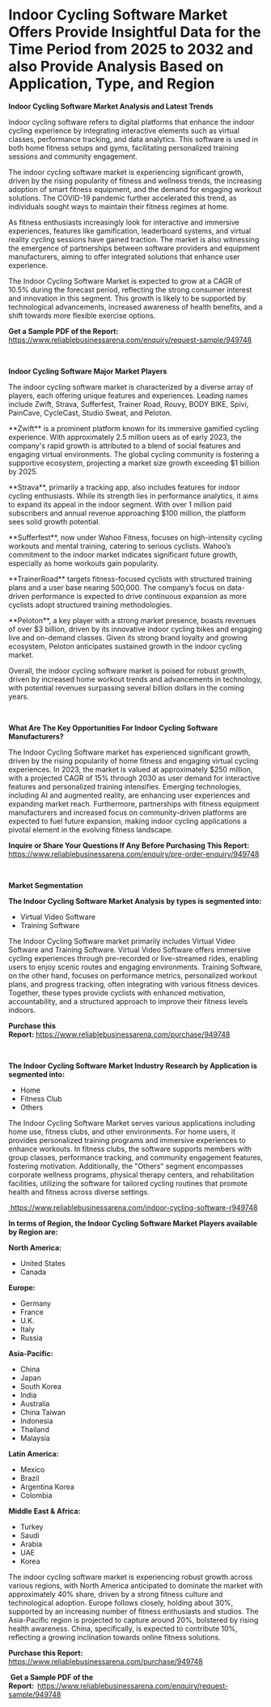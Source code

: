 <p><h1>Indoor Cycling Software Market Offers Provide Insightful Data for the Time Period from 2025 to 2032 and also Provide Analysis Based on Application, Type, and Region</h1></p><p><strong>Indoor Cycling Software Market Analysis and Latest Trends</strong></p>
<p><p>Indoor cycling software refers to digital platforms that enhance the indoor cycling experience by integrating interactive elements such as virtual classes, performance tracking, and data analytics. This software is used in both home fitness setups and gyms, facilitating personalized training sessions and community engagement. </p><p>The indoor cycling software market is experiencing significant growth, driven by the rising popularity of fitness and wellness trends, the increasing adoption of smart fitness equipment, and the demand for engaging workout solutions. The COVID-19 pandemic further accelerated this trend, as individuals sought ways to maintain their fitness regimes at home. </p><p>As fitness enthusiasts increasingly look for interactive and immersive experiences, features like gamification, leaderboard systems, and virtual reality cycling sessions have gained traction. The market is also witnessing the emergence of partnerships between software providers and equipment manufacturers, aiming to offer integrated solutions that enhance user experience. </p><p>The Indoor Cycling Software Market is expected to grow at a CAGR of 10.5% during the forecast period, reflecting the strong consumer interest and innovation in this segment. This growth is likely to be supported by technological advancements, increased awareness of health benefits, and a shift towards more flexible exercise options.</p></p>
<p><strong>Get a Sample PDF of the Report:&nbsp;</strong> <a href="https://www.reliablebusinessarena.com/enquiry/request-sample/949748?utm_campaign=2188&utm_medium=2&utm_source=Github&utm_content=ia&utm_term=17042025&utm_id=indoor-cycling-software">https://www.reliablebusinessarena.com/enquiry/request-sample/949748</a></p>
<p>&nbsp;</p>
<p><strong>Indoor Cycling Software Major Market Players</strong></p>
<p><p>The indoor cycling software market is characterized by a diverse array of players, each offering unique features and experiences. Leading names include Zwift, Strava, Sufferfest, Trainer Road, Rouvy, BODY BIKE, Spivi, PainCave, CycleCast, Studio Sweat, and Peloton.</p><p>**Zwift** is a prominent platform known for its immersive gamified cycling experience. With approximately 2.5 million users as of early 2023, the company's rapid growth is attributed to a blend of social features and engaging virtual environments. The global cycling community is fostering a supportive ecosystem, projecting a market size growth exceeding $1 billion by 2025.</p><p>**Strava**, primarily a tracking app, also includes features for indoor cycling enthusiasts. While its strength lies in performance analytics, it aims to expand its appeal in the indoor segment. With over 1 million paid subscribers and annual revenue approaching $100 million, the platform sees solid growth potential.</p><p>**Sufferfest**, now under Wahoo Fitness, focuses on high-intensity cycling workouts and mental training, catering to serious cyclists. Wahoo’s commitment to the indoor market indicates significant future growth, especially as home workouts gain popularity.</p><p>**TrainerRoad** targets fitness-focused cyclists with structured training plans and a user base nearing 500,000. The company’s focus on data-driven performance is expected to drive continuous expansion as more cyclists adopt structured training methodologies.</p><p>**Peloton**, a key player with a strong market presence, boasts revenues of over $3 billion, driven by its innovative indoor cycling bikes and engaging live and on-demand classes. Given its strong brand loyalty and growing ecosystem, Peloton anticipates sustained growth in the indoor cycling market.</p><p>Overall, the indoor cycling software market is poised for robust growth, driven by increased home workout trends and advancements in technology, with potential revenues surpassing several billion dollars in the coming years.</p></p>
<p>&nbsp;</p>
<p><strong>What Are The Key Opportunities For Indoor Cycling Software Manufacturers?</strong></p>
<p><p>The Indoor Cycling Software market has experienced significant growth, driven by the rising popularity of home fitness and engaging virtual cycling experiences. In 2023, the market is valued at approximately $250 million, with a projected CAGR of 15% through 2030 as user demand for interactive features and personalized training intensifies. Emerging technologies, including AI and augmented reality, are enhancing user experiences and expanding market reach. Furthermore, partnerships with fitness equipment manufacturers and increased focus on community-driven platforms are expected to fuel future expansion, making indoor cycling applications a pivotal element in the evolving fitness landscape.</p></p>
<p><strong>Inquire or Share Your Questions If Any Before Purchasing This Report:</strong> <a href="https://www.reliablebusinessarena.com/enquiry/pre-order-enquiry/949748?utm_campaign=2188&utm_medium=2&utm_source=Github&utm_content=ia&utm_term=17042025&utm_id=indoor-cycling-software">https://www.reliablebusinessarena.com/enquiry/pre-order-enquiry/949748</a></p>
<p>&nbsp;</p>
<p><strong>Market Segmentation</strong></p>
<p><strong>The Indoor Cycling Software Market Analysis by types is segmented into:</strong></p>
<p><ul><li>Virtual Video Software</li><li>Training Software</li></ul></p>
<p><p>The Indoor Cycling Software market primarily includes Virtual Video Software and Training Software. Virtual Video Software offers immersive cycling experiences through pre-recorded or live-streamed rides, enabling users to enjoy scenic routes and engaging environments. Training Software, on the other hand, focuses on performance metrics, personalized workout plans, and progress tracking, often integrating with various fitness devices. Together, these types provide cyclists with enhanced motivation, accountability, and a structured approach to improve their fitness levels indoors.</p></p>
<p><strong>Purchase this Report:&nbsp;</strong><a href="https://www.reliablebusinessarena.com/purchase/949748?utm_campaign=2188&utm_medium=2&utm_source=Github&utm_content=ia&utm_term=17042025&utm_id=indoor-cycling-software">https://www.reliablebusinessarena.com/purchase/949748</a></p>
<p>&nbsp;</p>
<p><strong>The Indoor Cycling Software Market Industry Research by Application is segmented into:</strong></p>
<p><ul><li>Home</li><li>Fitness Club</li><li>Others</li></ul></p>
<p><p>The Indoor Cycling Software Market serves various applications including home use, fitness clubs, and other environments. For home users, it provides personalized training programs and immersive experiences to enhance workouts. In fitness clubs, the software supports members with group classes, performance tracking, and community engagement features, fostering motivation. Additionally, the "Others" segment encompasses corporate wellness programs, physical therapy centers, and rehabilitation facilities, utilizing the software for tailored cycling routines that promote health and fitness across diverse settings.</p></p>
<p><a href="https://www.reliablebusinessarena.com/indoor-cycling-software-r949748?utm_campaign=2188&utm_medium=2&utm_source=Github&utm_content=ia&utm_term=17042025&utm_id=indoor-cycling-software">&nbsp;https://www.reliablebusinessarena.com/indoor-cycling-software-r949748</a></p>
<p><strong>In terms of Region, the Indoor Cycling Software Market Players available by Region are:</strong></p>
<p>
    <p> <strong> North America: </strong>
        <ul>
            <li>United States</li>
            <li>Canada</li>
        </ul>
        </p> 
    <p> <strong> Europe: </strong>
        <ul>
            <li>Germany</li>
            <li>France</li>
            <li>U.K.</li>
            <li>Italy</li>
            <li>Russia</li>
        </ul>
        </p> 
    <p> <strong> Asia-Pacific: </strong>
        <ul>
            <li>China</li>
            <li>Japan</li>
            <li>South Korea</li>
            <li>India</li>
            <li>Australia</li>
            <li>China Taiwan</li>
            <li>Indonesia</li>
            <li>Thailand</li>
            <li>Malaysia</li>
        </ul>
        </p> 
    <p> <strong> Latin America: </strong>
        <ul>
            <li>Mexico</li>
            <li>Brazil</li>
            <li>Argentina Korea</li>
            <li>Colombia</li>
        </ul>
        </p> 
    <p> <strong> Middle East & Africa: </strong>
        <ul>
            <li>Turkey</li>
            <li>Saudi</li>
            <li>Arabia</li>
            <li>UAE</li>
            <li>Korea</li>
        </ul>
    </p>
    </p>
<p><p>The indoor cycling software market is experiencing robust growth across various regions, with North America anticipated to dominate the market with approximately 40% share, driven by a strong fitness culture and technological adoption. Europe follows closely, holding about 30%, supported by an increasing number of fitness enthusiasts and studios. The Asia-Pacific region is projected to capture around 20%, bolstered by rising health awareness. China, specifically, is expected to contribute 10%, reflecting a growing inclination towards online fitness solutions.</p></p>
<p><strong>Purchase this Report: </strong><a href="https://www.reliablebusinessarena.com/purchase/949748?utm_campaign=2188&utm_medium=2&utm_source=Github&utm_content=ia&utm_term=17042025&utm_id=indoor-cycling-software">https://www.reliablebusinessarena.com/purchase/949748</a></p>
<p>&nbsp;<strong>Get a Sample PDF of the Report:&nbsp;&nbsp;</strong><a href="https://www.reliablebusinessarena.com/enquiry/request-sample/949748?utm_campaign=2188&utm_medium=2&utm_source=Github&utm_content=ia&utm_term=17042025&utm_id=indoor-cycling-software">https://www.reliablebusinessarena.com/enquiry/request-sample/949748</a></p>
<p><strong></strong></p>
<p><p></p><p></p><p></p></p>